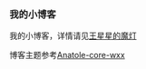 ### 我的小博客

我的小博客，详情请见[王星星的魔灯](https://wxxlamp.cn)

博客主题参考[Anatole-core-wxx](https://github.com/wxxlamp/anatole-core-wxx)